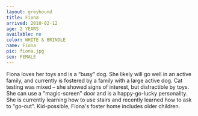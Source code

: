 ```yaml
---
layout: greyhound
title: Fiona
arrived: 2010-02-12
age: 2 YEARS
available: no
color: WHITE & BRINDLE
name: Fiona
pic: fiona.jpg
sex: FEMALE
---
```


Fiona loves her toys and is a “busy” dog. She likely will go well in an active family, and currently is fostered by
a family with a large active dog. Cat testing was mixed – she showed signs of interest, but distractible by toys.  She
can use a "magic-screen" door and is a happy-go-lucky personality.  She is currently learning how to use stairs and
recently learned how to ask to "go-out".  Kid-possible, Fiona's foster home includes older children.
